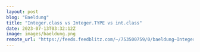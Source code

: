 ```yaml
---
layout: post
blog: "Baeldung"
title: "Integer.class vs Integer.TYPE vs int.class"
date: 2023-07-13T03:32:12Z
image: images/baeldung.png
remote_url: "https://feeds.feedblitz.com/~/753500759/0/baeldung~Integerclass-vs-IntegerTYPE-vs-intclass"
---
```

